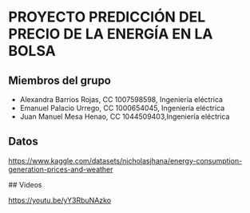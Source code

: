 # PROYECTO PREDICCIÓN DEL PRECIO DE LA ENERGÍA EN LA BOLSA
## Miembros del grupo
* Alexandra Barrios Rojas, CC 1007598598, Ingeniería eléctrica
* Emanuel Palacio Urrego, CC 1000654045, Ingeniería eléctrica
* Juan Manuel Mesa Henao, CC 1044509403,Ingeniería eléctrica
## Datos
https://www.kaggle.com/datasets/nicholasjhana/energy-consumption-generation-prices-and-weather 

## Videos

https://youtu.be/yY3RbuNAzko

